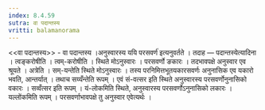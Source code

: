 ```yaml
---
index: 8.4.59
sutra: वा पदान्तस्य
vritti: balamanorama
---
```


<<वा पदान्तस्य>> - वा पदान्तस्य ।अनुस्वारस्य ययि परसवर्ण॑ इत्यनुवर्तते । तदाह — पदान्तस्येत्यादिना । त्वङ्करोषीति । त्वम्-करोषीति । स्थिते मोऽनुस्वारः । परसवर्णो ङकारः । तदभावपक्षे अनुस्वार एव श्रूयते । अत्रेति । सम्-यन्तेति स्थिते मोऽनुस्वारः । तस्य परनिमित्तभूतयकारसवर्णः अनुनासिक एव यकारो भवति, आन्तर्यात् । तथाच सय्यँन्तेति रूपम् । एवं सं-वत्सर इति स्थिते अनुस्वारस्य परसवर्णोनुनासिको वकारः । सव्वँत्सर इति रूपम् । यं-लोकमिति स्थिते, अनुस्वारस्य परसवर्णोऽनुनासिको लकारः । यल्लोंकमिति रूपम् । परसवर्णाभावपक्षे तु अनुस्वार एवेत्यर्थः । 